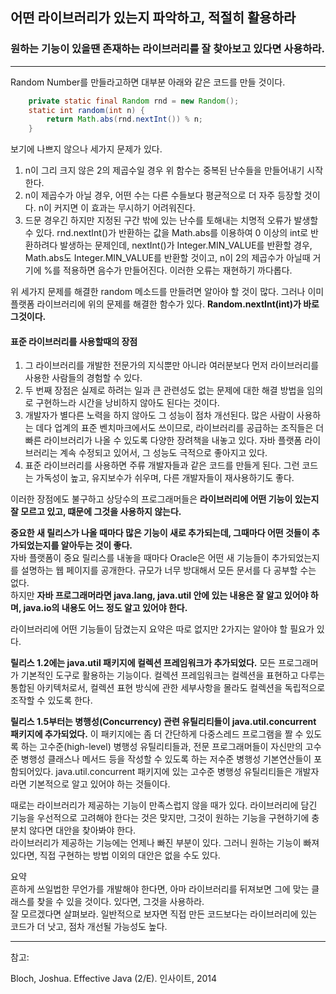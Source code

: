 ## 어떤 라이브러리가 있는지 파악하고, 적절히 활용하라
### 원하는 기능이 있을땐 존재하는 라이브러리를 잘 찾아보고 있다면 사용하라.

----

Random Number를 만들라고하면 대부분 아래와 같은 코드를 만들 것이다.
```java
    private static final Random rnd = new Random();
    static int random(int n) {
        return Math.abs(rnd.nextInt()) % n;
    }
```
보기에 나쁘지 않으나 세가지 문제가 있다.
1. n이 그리 크지 않은 2의 제곱수일 경우 위 함수는 중복된 난수들을 만들어내기 시작한다.
2. n이 제곱수가 아닐 경우, 어떤 수는 다른 수들보다 평균적으로 더 자주 등장할 것이다. n이 커지면 이 효과는 무시하기 어려워진다.
3. 드문 경우긴 하지만 지정된 구간 밖에 있는 난수를 토해내는 치명적 오류가 발생할 수 있다. rnd.nextInt()가 반환하는 값을 Math.abs를 이용하여 0 이상의 int로 반환하려다 발생하는 문제인데, nextInt()가 Integer.MIN_VALUE를 반환할 경우, Math.abs도 Integer.MIN_VALUE를 반환할 것이고, n이 2의 제곱수가 아닐때 거기에 %를 적용하면 음수가 만들어진다. 이러한 오류는 재현하기 까다롭다.

위 세가지 문제를 해결한 random 메소드를 만들려면 알아야 할 것이 많다. 그러나 이미 플랫폼 라이브러리에 위의 문제를 해결한 함수가 있다. **Random.nextInt(int)가 바로 그것이다.**

#### 표준 라이브러리를 사용할때의 장점
1. 그 라이브러리를 개발한 전문가의 지식뿐만 아니라 여러분보다 먼저 라이브러리를 사용한 사람들의 경험할 수 있다.  
2. 두 번째 장점은 실제로 하려는 일과 큰 관련성도 없는 문제에 대한 해결 방법을 임의로 구현하느라 시간을 낭비하지 않아도 된다는 것이다.
3. 개발자가 별다른 노력을 하지 않아도 그 성능이 점차 개선된다. 많은 사람이 사용하는 데다 업계의 표준 벤치마크에서도 쓰이므로, 라이브러리를 공급하는 조직들은 더 빠른 라이브러리가 나올 수 있도록 다양한 장려책을 내놓고 있다. 자바 플랫폼 라이브러리는 계속 수정되고 있어서, 그 성능도 극적으로 좋아지고 있다.
4. 표준 라이브러리를 사용하면 주류 개발자들과 같은 코드를 만들게 된다. 그런 코드는 가독성이 높고, 유지보수가 쉬우며, 다른 개발자들이 재사용하기도 좋다.

이러한 장점에도 불구하고 상당수의 프로그래머들은 **라이브러리에 어떤 기능이 있는지 잘 모르고 있고, 떄문에 그것을 사용하지 않는다.**

**중요한 새 릴리스가 나올 때마다 많은 기능이 새로 추가되는데, 그때마다 어떤 것들이 추가되었는지를 알아두는 것이 좋다.**  
자바 플랫폼이 중요 릴리스를 내놓을 때마다 Oracle은 어떤 새 기능들이 추가되었는지를 설명하는 웹 페이지를 공개한다. 규모가 너무 방대해서 모든 문서를 다 공부할 수는 없다.  
하지만 **자바 프로그래머라면 java.lang, java.util 안에 있는 내용은 잘 알고 있어야 하며, java.io의 내용도 어느 정도 알고 있어야 한다.**

라이브러리에 어떤 기능들이 담겼는지 요약은 따로 없지만 2가지는 알아야 할 필요가 있다.

**릴리스 1.2에는 java.util 패키지에 컬렉션 프레임워크가 추가되었다.** 모든 프로그래머가 기본적인 도구로 활용하는 기능이다. 컬렉션 프레임워크는 컬렉션을 표현하고 다루는 통합된 아키텍처로서, 컬렉션 표현 방식에 관한 세부사항을 몰라도 컬렉션을 독립적으로 조작할 수 있도록 한다.  

**릴리스 1.5부터는 병행성(Concurrency) 관련 유틸리티들이 java.util.concurrent 패키지에 추가되었다.** 이 패키지에는 좀 더 간단하게 다중스레드 프로그램을 짤 수 있도록 하는 고수준(high-level) 병행성 유틸리티들과, 전문 프로그래머들이 자신만의 고수준 병행성 클래스나 메서드 등을 작성할 수 있도록 하는 저수준 병행성 기본연산들이 포함되어있다. java.util.concurrent 패키지에 있는 고수준 병행성 유틸리티들은 개발자라면 기본적으로 알고 있어야 하는 것들이다.

때로는 라이브러리가 제공하는 기능이 만족스럽지 않을 때가 있다. 라이브러리에 담긴 기능을 우선적으로 고려해야 한다는 것은 맞지만, 그것이 원하는 기능을 구현하기에 충분치 않다면 대안을 찾아봐야 한다.  
라이브러리가 제공하는 기능에는 언제나 빠진 부분이 있다. 그러니 원하는 기능이 빠져 있다면, 직접 구현하는 방법 이외의 대안은 없을 수도 있다.

요약  
흔하게 쓰일법한 무언가를 개발해야 한다면, 아마 라이브러리를 뒤져보면 그에 맞는 클래스를 찾을 수 있을 것이다. 있다면, 그것을 사용하라.  
잘 모르겠다면 살펴보라. 일반적으로 보자면 직접 만든 코드보다는 라이브러리에 있는 코드가 더 낫고, 점차 개선될 가능성도 높다.

-----

참고: 

Bloch, Joshua. Effective Java (2/E). 인사이트, 2014